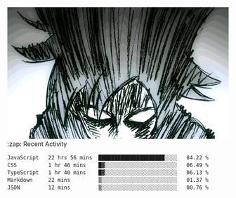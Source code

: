 <body>
<h1 align="center"></h1>
<br>
<div align="center">
<img width="auto" height="300" src="Img/mobFreakoutLonger.gif"/>
</div>
</div>
:zap: Recent Activity

<!--START_SECTION:waka-->

```txt
JavaScript   22 hrs 56 mins  █████████████████████░░░░   84.22 %
CSS          1 hr 46 mins    █▓░░░░░░░░░░░░░░░░░░░░░░░   06.49 %
TypeScript   1 hr 40 mins    █▓░░░░░░░░░░░░░░░░░░░░░░░   06.13 %
Markdown     22 mins         ▒░░░░░░░░░░░░░░░░░░░░░░░░   01.37 %
JSON         12 mins         ▒░░░░░░░░░░░░░░░░░░░░░░░░   00.76 %
```

<!--END_SECTION:waka-->
